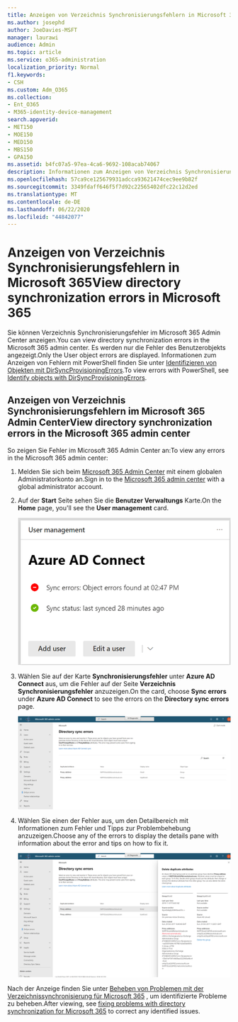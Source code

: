 ```yaml
---
title: Anzeigen von Verzeichnis Synchronisierungsfehlern in Microsoft 365
ms.author: josephd
author: JoeDavies-MSFT
manager: laurawi
audience: Admin
ms.topic: article
ms.service: o365-administration
localization_priority: Normal
f1.keywords:
- CSH
ms.custom: Adm_O365
ms.collection:
- Ent_O365
- M365-identity-device-management
search.appverid:
- MET150
- MOE150
- MED150
- MBS150
- GPA150
ms.assetid: b4fc07a5-97ea-4ca6-9692-108acab74067
description: Informationen zum Anzeigen von Verzeichnis Synchronisierungsfehlern im Microsoft 365 Admin Center.
ms.openlocfilehash: 57ca9ce125679931adcca93621474cec9ee9b82f
ms.sourcegitcommit: 3349fdaff646f5f7d92c22565402dfc22c12d2ed
ms.translationtype: MT
ms.contentlocale: de-DE
ms.lasthandoff: 06/22/2020
ms.locfileid: "44842077"
---
```

# <a name="view-directory-synchronization-errors-in-microsoft-365"></a><span data-ttu-id="b62cb-103">Anzeigen von Verzeichnis Synchronisierungsfehlern in Microsoft 365</span><span class="sxs-lookup"><span data-stu-id="b62cb-103">View directory synchronization errors in Microsoft 365</span></span>

<span data-ttu-id="b62cb-104">Sie können Verzeichnis Synchronisierungsfehler im Microsoft 365 Admin Center anzeigen.</span><span class="sxs-lookup"><span data-stu-id="b62cb-104">You can view directory synchronization errors in the Microsoft 365 admin center.</span></span> <span data-ttu-id="b62cb-105">Es werden nur die Fehler des Benutzerobjekts angezeigt.</span><span class="sxs-lookup"><span data-stu-id="b62cb-105">Only the User object errors are displayed.</span></span> <span data-ttu-id="b62cb-106">Informationen zum Anzeigen von Fehlern mit PowerShell finden Sie unter [Identifizieren von Objekten mit DirSyncProvisioningErrors](https://docs.microsoft.com/azure/active-directory/hybrid/how-to-connect-syncservice-duplicate-attribute-resiliency).</span><span class="sxs-lookup"><span data-stu-id="b62cb-106">To view errors with PowerShell, see [Identify objects with DirSyncProvisioningErrors](https://docs.microsoft.com/azure/active-directory/hybrid/how-to-connect-syncservice-duplicate-attribute-resiliency).</span></span>

## <a name="view-directory-synchronization-errors-in-the-microsoft-365-admin-center"></a><span data-ttu-id="b62cb-107">Anzeigen von Verzeichnis Synchronisierungsfehlern im Microsoft 365 Admin Center</span><span class="sxs-lookup"><span data-stu-id="b62cb-107">View directory synchronization errors in the Microsoft 365 admin center</span></span>

<span data-ttu-id="b62cb-108">So zeigen Sie Fehler im Microsoft 365 Admin Center an:</span><span class="sxs-lookup"><span data-stu-id="b62cb-108">To view any errors in the Microsoft 365 admin center:</span></span>
  
1. <span data-ttu-id="b62cb-109">Melden Sie sich beim [Microsoft 365 Admin Center](https://admin.microsoft.com) mit einem globalen Administratorkonto an.</span><span class="sxs-lookup"><span data-stu-id="b62cb-109">Sign in to the [Microsoft 365 admin center](https://admin.microsoft.com) with a global administrator account.</span></span> 
    
2. <span data-ttu-id="b62cb-110">Auf der **Start** Seite sehen Sie die **Benutzer Verwaltungs** Karte.</span><span class="sxs-lookup"><span data-stu-id="b62cb-110">On the **Home** page, you'll see the **User management** card.</span></span> 
    
    ![Die Benutzer Verwaltungskarte im Microsoft 365 Admin Center](media/060006e9-de61-49d5-8979-e77cda198e71.png)
  
3. <span data-ttu-id="b62cb-112">Wählen Sie auf der Karte **Synchronisierungsfehler** unter **Azure AD Connect** aus, um die Fehler auf der Seite **Verzeichnis Synchronisierungsfehler** anzuzeigen.</span><span class="sxs-lookup"><span data-stu-id="b62cb-112">On the card, choose **Sync errors** under **Azure AD Connect** to see the errors on the **Directory sync errors** page.</span></span>   
    
    ![Ein Beispiel für die Seite "Verzeichnis Synchronisierungsfehler"](media/882094a3-80d3-4aae-b90b-78b27047974c.png)

4. <span data-ttu-id="b62cb-114">Wählen Sie einen der Fehler aus, um den Detailbereich mit Informationen zum Fehler und Tipps zur Problembehebung anzuzeigen.</span><span class="sxs-lookup"><span data-stu-id="b62cb-114">Choose any of the errors to display the details pane with information about the error and tips on how to fix it.</span></span>

   ![Beispiel für die Details eines Verzeichnis Synchronisierungsfehlers](media/a6e302d4-6be7-4e3a-b4b5-81c5a2c02952.png)
  
<span data-ttu-id="b62cb-116">Nach der Anzeige finden Sie unter [Beheben von Problemen mit der Verzeichnissynchronisierung für Microsoft 365](fix-problems-with-directory-synchronization.md) , um identifizierte Probleme zu beheben.</span><span class="sxs-lookup"><span data-stu-id="b62cb-116">After viewing, see [fixing problems with directory synchronization for Microsoft 365](fix-problems-with-directory-synchronization.md) to correct any identified issues.</span></span>

